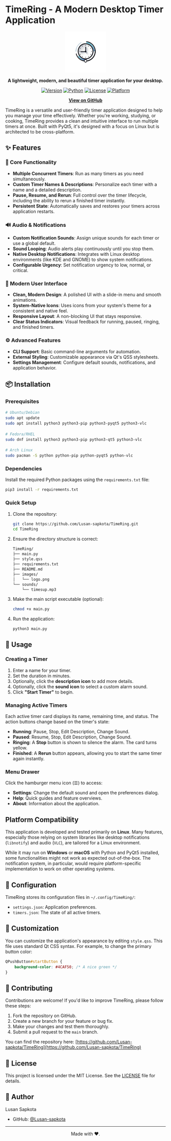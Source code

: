 # TimeRing - A Modern Desktop Timer Application

<div align="center">
  <img src="images/logo.png" alt="TimeRing Logo" width="128" height="128">
  
  **A lightweight, modern, and beautiful timer application for your desktop.**
  
  [![Version](https://img.shields.io/badge/version-1.0.0-blue.svg)](https://github.com/Lusan-sapkota/TimeRing)
  [![Python](https://img.shields.io/badge/python-3.7+-green.svg)](https://www.python.org/)
  [![License](https://img.shields.io/badge/license-MIT-green.svg)](LICENSE)
  [![Platform](https://img.shields.io/badge/platform-Linux-orange.svg)](#platform-compatibility)
  
  [**View on GitHub**](https://github.com/Lusan-sapkota/TimeRing)
</div>

<!-- Optional: Add a screenshot or GIF of the application in action -->
<!-- 
<div align="center">
  <img src="path/to/your/screenshot.png" alt="TimeRing Screenshot" width="700">
</div>
-->

TimeRing is a versatile and user-friendly timer application designed to help you manage your time effectively. Whether you're working, studying, or cooking, TimeRing provides a clean and intuitive interface to run multiple timers at once. Built with PyQt5, it's designed with a focus on Linux but is architected to be cross-platform.

## ✨ Features

### 🎯 Core Functionality

- **Multiple Concurrent Timers**: Run as many timers as you need simultaneously.
- **Custom Timer Names & Descriptions**: Personalize each timer with a name and a detailed description.
- **Pause, Resume, and Rerun**: Full control over the timer lifecycle, including the ability to rerun a finished timer instantly.
- **Persistent State**: Automatically saves and restores your timers across application restarts.

### 🔊 Audio & Notifications

- **Custom Notification Sounds**: Assign unique sounds for each timer or use a global default.
- **Sound Looping**: Audio alerts play continuously until you stop them.
- **Native Desktop Notifications**: Integrates with Linux desktop environments (like KDE and GNOME) to show system notifications.
- **Configurable Urgency**: Set notification urgency to low, normal, or critical.

### 🎨 Modern User Interface

- **Clean, Modern Design**: A polished UI with a slide-in menu and smooth animations.
- **System-Native Icons**: Uses icons from your system's theme for a consistent and native feel.
- **Responsive Layout**: A non-blocking UI that stays responsive.
- **Clear Status Indicators**: Visual feedback for running, paused, ringing, and finished timers.

### ⚙️ Advanced Features

- **CLI Support**: Basic command-line arguments for automation.
- **External Styling**: Customizable appearance via Qt's QSS stylesheets.
- **Settings Management**: Configure default sounds, notifications, and application behavior.

## 📦 Installation

### Prerequisites

```bash
# Ubuntu/Debian
sudo apt update
sudo apt install python3 python3-pip python3-pyqt5 python3-vlc

# Fedora/RHEL
sudo dnf install python3 python3-pip python3-qt5 python3-vlc

# Arch Linux
sudo pacman -S python python-pip python-pyqt5 python-vlc
```

### Dependencies

Install the required Python packages using the `requirements.txt` file:

```bash
pip3 install -r requirements.txt
```

### Quick Setup

1. Clone the repository:

    ```bash
    git clone https://github.com/Lusan-sapkota/TimeRing.git
    cd TimeRing
    ```

2. Ensure the directory structure is correct:

    ```text
    TimeRing/
    ├── main.py
    ├── style.qss
    ├── requirements.txt
    ├── README.md
    ├── images/
    │   └── logo.png
    └── sounds/
        └── timesup.mp3
    ```

3. Make the main script executable (optional):

    ```bash
    chmod +x main.py
    ```

4. Run the application:

    ```bash
    python3 main.py
    ```

## 🚀 Usage

### Creating a Timer

1. Enter a name for your timer.
2. Set the duration in minutes.
3. Optionally, click the **description icon** to add more details.
4. Optionally, click the **sound icon** to select a custom alarm sound.
5. Click **"Start Timer"** to begin.

### Managing Active Timers

Each active timer card displays its name, remaining time, and status. The action buttons change based on the timer's state:

- **Running**: Pause, Stop, Edit Description, Change Sound.
- **Paused**: Resume, Stop, Edit Description, Change Sound.
- **Ringing**: A **Stop** button is shown to silence the alarm. The card turns yellow.
- **Finished**: A **Rerun** button appears, allowing you to start the same timer again instantly.

### Menu Drawer

Click the hamburger menu icon (☰) to access:

- **Settings**: Change the default sound and open the preferences dialog.
- **Help**: Quick guides and feature overviews.
- **About**: Information about the application.

## Platform Compatibility

This application is developed and tested primarily on **Linux**. Many features, especially those relying on system libraries like desktop notifications (`libnotify`) and audio (`VLC`), are tailored for a Linux environment.

While it may run on **Windows** or **macOS** with Python and PyQt5 installed, some functionalities might not work as expected out-of-the-box. The notification system, in particular, would require platform-specific implementation to work on other operating systems.

## 🔧 Configuration

TimeRing stores its configuration files in `~/.config/TimeRing/`:

- `settings.json`: Application preferences.
- `timers.json`: The state of all active timers.

## 🎨 Customization

You can customize the application's appearance by editing `style.qss`. This file uses standard Qt CSS syntax. For example, to change the primary button color:

```css
QPushButton#startButton {
    background-color: #4CAF50; /* A nice green */
}
```

## 🤝 Contributing

Contributions are welcome! If you'd like to improve TimeRing, please follow these steps:

1. Fork the repository on GitHub.
2. Create a new branch for your feature or bug fix.
3. Make your changes and test them thoroughly.
4. Submit a pull request to the `main` branch.

You can find the repository here: [https://github.com/Lusan-sapkota/TimeRing](https://github.com/Lusan-sapkota/TimeRing)

## 📄 License

This project is licensed under the MIT License. See the [LICENSE](LICENSE) file for details.

## 👤 Author

Lusan Sapkota

- GitHub: [@Lusan-sapkota](https://github.com/Lusan-sapkota)

---

<div align="center">
  Made with ❤️.
</div>
